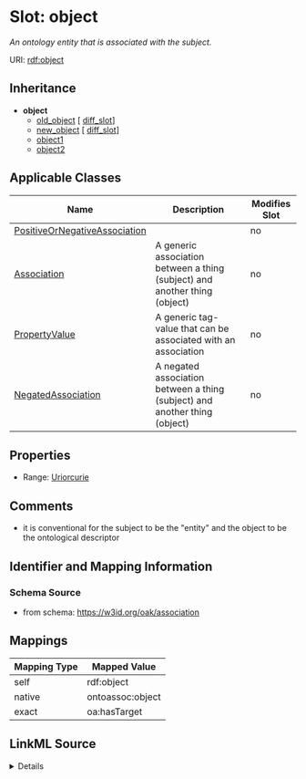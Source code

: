 

# Slot: object


_An ontology entity that is associated with the subject._





URI: [rdf:object](rdf:object)




## Inheritance

* **object**
    * [old_object](old_object.md) [ [diff_slot](diff_slot.md)]
    * [new_object](new_object.md) [ [diff_slot](diff_slot.md)]
    * [object1](object1.md)
    * [object2](object2.md)






## Applicable Classes

| Name | Description | Modifies Slot |
| --- | --- | --- |
| [PositiveOrNegativeAssociation](PositiveOrNegativeAssociation.md) |  |  no  |
| [Association](Association.md) | A generic association between a thing (subject) and another thing (object) |  no  |
| [PropertyValue](PropertyValue.md) | A generic tag-value that can be associated with an association |  no  |
| [NegatedAssociation](NegatedAssociation.md) | A negated association between a thing (subject) and another thing (object) |  no  |







## Properties

* Range: [Uriorcurie](Uriorcurie.md)





## Comments

* it is conventional for the subject to be the "entity" and the object to be the ontological descriptor

## Identifier and Mapping Information







### Schema Source


* from schema: https://w3id.org/oak/association




## Mappings

| Mapping Type | Mapped Value |
| ---  | ---  |
| self | rdf:object |
| native | ontoassoc:object |
| exact | oa:hasTarget |




## LinkML Source

<details>
```yaml
name: object
description: An ontology entity that is associated with the subject.
comments:
- it is conventional for the subject to be the "entity" and the object to be the ontological
  descriptor
from_schema: https://w3id.org/oak/association
exact_mappings:
- oa:hasTarget
rank: 1000
slot_uri: rdf:object
alias: object
domain_of:
- PositiveOrNegativeAssociation
- PropertyValue
slot_group: core_triple
range: uriorcurie

```
</details>